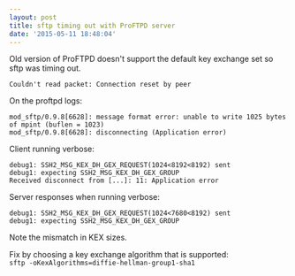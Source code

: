 ```yaml
---
layout: post
title: sftp timing out with ProFTPD server
date: '2015-05-11 18:48:04'
---
```


Old version of ProFTPD doesn't support the default key exchange set so sftp was timing out.  

`Couldn't read packet: Connection reset by peer`

On the proftpd logs:  
```
mod_sftp/0.9.8[6628]: message format error: unable to write 1025 bytes of mpint (buflen = 1023)  
mod_sftp/0.9.8[6628]: disconnecting (Application error)  
```
  
Client running verbose:  
```
debug1: SSH2_MSG_KEX_DH_GEX_REQUEST(1024<8192<8192) sent  
debug1: expecting SSH2_MSG_KEX_DH_GEX_GROUP  
Received disconnect from [...]: 11: Application error  
```

Server responses when running verbose:
```  
debug1: SSH2_MSG_KEX_DH_GEX_REQUEST(1024<7680<8192) sent  
debug1: expecting SSH2_MSG_KEX_DH_GEX_GROUP  
```

Note the mismatch in KEX sizes.

Fix by choosing a key exchange algorithm that is supported:  
`sftp -oKexAlgorithms=diffie-hellman-group1-sha1 `
